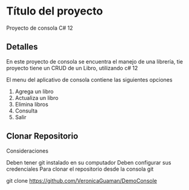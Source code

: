 
# Título del proyecto

Proyecto de consola C# 12


## Detalles 
En este proyecto de consola se encuentra el manejo de una librería, tie proyecto tiene un CRUD de un Libro, utilizando c# 12

El menu del aplicativo de consola contiene las siguientes opciones 

1. Agrega un libro
2. Actualiza un libro
3. Elimina libros
4. Consulta
5. Salir



## Clonar Repositorio
Consideraciones

Deben tener git instalado en su computador
Deben configurar sus credenciales
Para clonar el repositorio desde la consola git 

git clone https://github.com/VeronicaGuaman/DemoConsole
